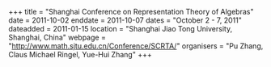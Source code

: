 +++
title = "Shanghai Conference on Representation Theory of Algebras"
date = 2011-10-02
enddate = 2011-10-07
dates = "October 2 - 7, 2011"
dateadded = 2011-01-15
location = "Shanghai Jiao Tong University, Shanghai, China"
webpage = "http://www.math.sjtu.edu.cn/Conference/SCRTA/"
organisers = "Pu Zhang, Claus Michael Ringel, Yue-Hui Zhang"
+++
